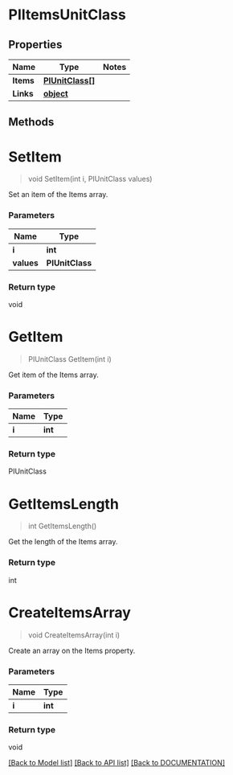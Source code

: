 # PIItemsUnitClass

## Properties
Name | Type | Notes
------------ | ------------- | -------------
**Items** | **[**PIUnitClass[]**](../Model/PIUnitClass.md)**
**Links** | **[**object**](../Model/Object.md)**

## Methods

# **SetItem**
> void SetItem(int i, PIUnitClass values)

Set an item of the Items array.

### Parameters

Name | Type
------------- | -------------
 **i** | **int**
 **values** | **PIUnitClass**

### Return type

void


# **GetItem**
> PIUnitClass GetItem(int i)

Get item of the Items array.

### Parameters

Name | Type
------------- | -------------
 **i** | **int**

### Return type

PIUnitClass


# **GetItemsLength**
> int GetItemsLength()

Get the length of the Items array.


### Return type

int


# **CreateItemsArray**
> void CreateItemsArray(int i)

Create an array on the Items property.

### Parameters

Name | Type
------------- | -------------
 **i** | **int**

### Return type

void

[[Back to Model list]](../../DOCUMENTATION.md#documentation-for-models) [[Back to API list]](../../DOCUMENTATION.md#documentation-for-api-endpoints) [[Back to DOCUMENTATION]](../../DOCUMENTATION.md)
